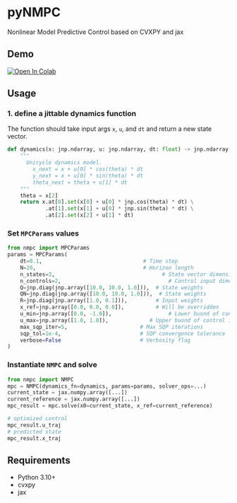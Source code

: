 # pyNMPC
Nonlinear Model Predictive Control based on CVXPY and jax

## Demo
[![Open In Colab](https://colab.research.google.com/assets/colab-badge.svg)](https://colab.research.google.com/github/shaoanlu/pyNMPC/blob/main/demo.ipynb)

## Usage
### 1. define a jittable dynamics function
The function should take input args `x`, `u`, and `dt` and return a new state vector.
```python
def dynamics(x: jnp.ndarray, u: jnp.ndarray, dt: float) -> jnp.ndarray:
    """
      Unicycle dynamics model.
        x_next = x + u[0] * cos(theta) * dt
        y_next = x + u[0] * sin(theta) * dt
        theta_next = theta + u[1] * dt
    """
    theta = x[2]
    return x.at[0].set(x[0] + u[0] * jnp.cos(theta) * dt) \
            .at[1].set(x[1] + u[0] * jnp.sin(theta) * dt) \
            .at[2].set(x[2] + u[1] * dt)
```

### Set `MPCParams` values
```python
from nmpc import MPCParams
params = MPCParams(
    dt=0.1,                                # Time step
    N=20,                                  # Horizon length
    n_states=3,                                  # State vector dimension
    n_controls=2,                                  # Control input dimension
    Q=jnp.diag(jnp.array([10.0, 10.0, 1.0])),  # State weights
    QN=jnp.diag(jnp.array([10.0, 10.0, 1.0])),  # State weights
    R=jnp.diag(jnp.array([1.0, 0.1])),         # Input weights
    x_ref=jnp.array([0.0, 0.0, 0.0]),          # Will be overridden
    u_min=jnp.array([0.0, -1.0]),                  # Lower buond of control input
    u_max=jnp.array([1.0, 1.0]),             # Upper buond of control input
    max_sqp_iter=5,                       # Max SQP iterations
    sqp_tol=1e-4,                         # SQP convergence tolerance
    verbose=False                         # Verbosity flag
)
```

### Instantiate `NMPC` and solve
```python
from nmpc import NMPC
mpc = NMPC(dynamics_fn=dynamics, params=params, solver_ops=...)
current_state = jax.numpy.array([...])
current_reference = jax.numpy.array([...])
mpc_result = mpc.solve(x0=current_state, x_ref=current_reference)

# optimized control
mpc_result.u_traj
# predicted state
mpc_result.x_traj
```

## Requirements
- Python 3.10+
- cvxpy
- jax
